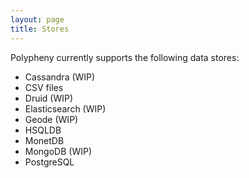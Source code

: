 ```yaml
---
layout: page
title: Stores
---
```


Polypheny currently supports the following data stores:

* Cassandra (WIP)
* CSV files
* Druid (WIP)
* Elasticsearch (WIP)
* Geode (WIP)
* HSQLDB
* MonetDB
* MongoDB (WIP)
* PostgreSQL
